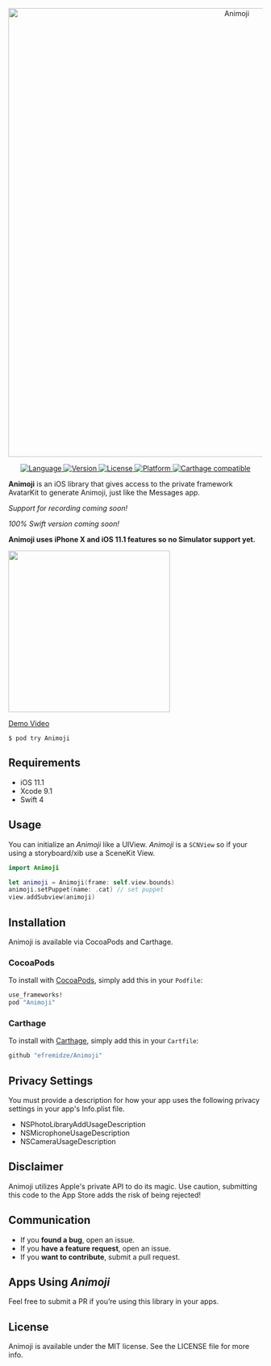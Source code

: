 <p align="center">
<img src="Images/logo.png" width="890" alt="Animoji" />
</p>

<p align="center">
<a href="https://swift.org" target="_blank">
<img alt="Language" src="https://img.shields.io/badge/Swift-4-orange.svg?style=flat">
</a>
<a href="http://cocoapods.org/pods/Animoji" target="_blank">
<img alt="Version" src="https://img.shields.io/cocoapods/v/Animoji.svg?style=flat">
</a>
<a href="http://cocoapods.org/pods/Animoji" target="_blank">
<img alt="License" src="https://img.shields.io/cocoapods/l/Animoji.svg?style=flat">
</a>
<a href="http://cocoapods.org/pods/Animoji" target="_blank">
<img alt="Platform" src="https://img.shields.io/cocoapods/p/Animoji.svg?style=flat">
</a>
<a href="https://github.com/Carthage/Carthage" target="_blank">
<img alt="Carthage compatible" src="https://img.shields.io/badge/Carthage-compatible-4BC51D.svg?style=flat">
</a>
</p>

**Animoji** is an iOS library that gives access to the private framework AvatarKit to generate Animoji, just like the Messages app.

*Support for recording coming soon!*

*100% Swift version coming soon!*

**Animoji uses iPhone X and iOS 11.1 features so no Simulator support yet.**

<img src="https://thumbs.gfycat.com/FlawlessCleverBluejay-size_restricted.gif" width="320">

[Demo Video](https://gfycat.com/gifs/detail/FlawlessCleverBluejay)

```
$ pod try Animoji
```

## Requirements

- iOS 11.1
- Xcode 9.1
- Swift 4

## Usage

You can initialize an _Animoji_ like a UIView. _Animoji_ is a `SCNView` so if your using a storyboard/xib use a SceneKit View.

```swift
import Animoji

let animoji = Animoji(frame: self.view.bounds)
animoji.setPuppet(name: .cat) // set puppet
view.addSubview(animoji)
```

## Installation

Animoji is available via CocoaPods and Carthage.

### CocoaPods
To install with [CocoaPods](http://cocoapods.org/), simply add this in your `Podfile`:
```ruby
use_frameworks!
pod "Animoji"
```

### Carthage
To install with [Carthage](https://github.com/Carthage/Carthage), simply add this in your `Cartfile`:
```ruby
github "efremidze/Animoji"
```

## Privacy Settings

You must provide a description for how your app uses the following privacy settings in your app's Info.plist file.

* NSPhotoLibraryAddUsageDescription
* NSMicrophoneUsageDescription
* NSCameraUsageDescription

## Disclaimer

Animoji utilizes Apple's private API to do its magic. Use caution, submitting this code to the App Store adds the risk of being rejected!

## Communication

- If you **found a bug**, open an issue.
- If you **have a feature request**, open an issue.
- If you **want to contribute**, submit a pull request.

## Apps Using _Animoji_

Feel free to submit a PR if you’re using this library in your apps.

## License

Animoji is available under the MIT license. See the LICENSE file for more info.
